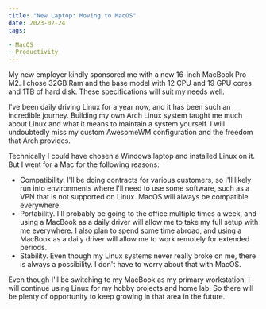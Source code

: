 ```yaml
---
title: "New Laptop: Moving to MacOS"
date: 2023-02-24
tags:

- MacOS
- Productivity
---
```


My new employer kindly sponsored me with a new 16-inch MacBook Pro M2. I chose 32GB Ram and the base model with 12 CPU and 19 GPU cores and 1TB of hard disk. These specifications will suit my needs well. 

I've been daily driving Linux for a year now, and it has been such an incredible journey. Building my own Arch Linux system taught me much about Linux and what it means to maintain a system yourself. I will undoubtedly miss my custom AwesomeWM configuration and the freedom that Arch provides.

Technically I could have chosen a Windows laptop and installed Linux on it. But I went for a Mac for the following reasons:

- Compatibility. I'll be doing contracts for various customers, so I'll likely run into environments where I'll need to use some software, such as a VPN that is not supported on Linux. MacOS will always be compatible everywhere.
- Portability. I'll probably be going to the office multiple times a week, and using a MacBook as a daily driver will allow me to take my full setup with me everywhere. I also plan to spend some time abroad, and using a MacBook as a daily driver will allow me to work remotely for extended periods.
- Stability. Even though my Linux systems never really broke on me, there is always a possibility. I don't have to worry about that with MacOS.

Even though I'll be switching to my MacBook as my primary workstation, I will continue using Linux for my hobby projects and home lab. So there will be plenty of opportunity to keep growing in that area in the future.

